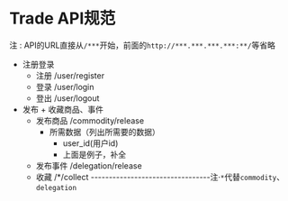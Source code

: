 # Trade API规范

注 : API的URL直接从`/***`开始，前面的`http://***.***.***.***:**/`等省略

- 注册登录
  - 注册 /user/register
  - 登录 /user/login
  - 登出 /user/logout
- 发布 + 收藏商品、事件
  - 发布商品 /commodity/release
    - 所需数据（列出所需要的数据）
      - user_id(用户id)
      - 上面是例子，补全
  - 发布事件 /delegation/release
  - 收藏 /\*/collect  ---------------------------------注·`*`代替`commodity`、`delegation`
